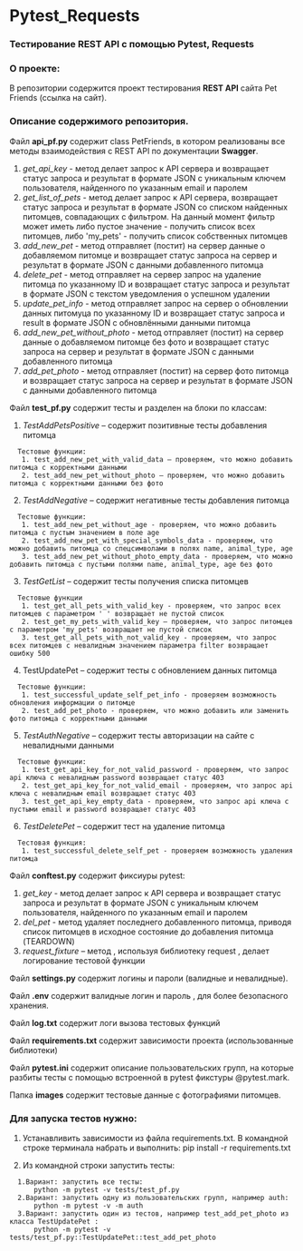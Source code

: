 # Pytest_Requests
### Тестирование REST API с помощью Pytest, Requests

### О проекте:
В репозитории содержится проект тестирования **REST API** сайта Pet Friends (ссылка на сайт).

### Описание содержимого репозитория.

Файл **api_pf.py** содержит class PetFriends, в котором реализованы все методы взаимодействия с REST API по документации **Swagger**.
  1.	*get_api_key* - метод делает запрос к API сервера и возвращает статус запроса и результат в формате JSON с уникальным ключем пользователя, найденного по указанным email и паролем
  2.	*get_list_of_pets* - метод делает запрос к API сервера, возвращает статус запроса и результат в формате JSON со списком найденных питомцев, совпадающих с фильтром. На данный момент 
       фильтр может иметь либо пустое значение - получить список всех питомцев, либо 'my_pets' - получить список собственных питомцев
  3.	*add_new_pet* - метод отправляет (постит) на сервер данные о добавляемом питомце и возвращает статус запроса на сервер и результат в формате JSON с данными добавленного питомца
  4.	*delete_pet* - метод отправляет на сервер запрос на удаление питомца по указанному ID и возвращает статус запроса и результат в формате JSON с текстом уведомления о успешном удалении
  5.	*update_pet_info* - метод отправляет запрос на сервер о обновлении данных питомуца по указанному ID и возвращает статус запроса и result в формате JSON с обновлёнными данными питомца
  6.	*add_new_pet_without_photo* - метод отправляет (постит) на сервер данные о добавляемом питомце без фото и возвращает статус запроса на сервер и результат в формате JSON с данными добавленного питомца
  7.	*add_pet_photo* - метод отправляет (постит) на сервер фото питомца и возвращает статус  запроса на сервер и результат в формате JSON с данными добавленного питомца  
   
 Файл **test_pf.py** содержит тесты и разделен на блоки по классам:
  1.	*TestAddPetsPositive* – содержит позитивные тесты добавления питомца
  
      Тестовые функции:
       1. test_add_new_pet_with_valid_data – проверяем, что можно добавить питомца с корректными данными
       2. test_add_new_pet_without_photo – проверяем, что можно добавить питомца с корректными данными без фото
       
  2.	*TestAddNegative* – содержит негативные тесты добавления питомца
  
      Тестовые функции:
       1. test_add_new_pet_without_age - проверяем, что можно добавить питомца c пустым значением в поле age
       2. test_add_new_pet_with_speсial_symbols_data - проверяем, что можно добавить питомца со спецсимволами в полях name, animal_type, age
       3. test_add_new_pet_without_photo_empty_data - проверяем, что можно добавить питомца с пустыми полями name, animal_type, age без фото
       
  3.	*TestGetList* – содержит тесты получения списка питомцев
   
      Тестовые функции
       1. test_get_all_pets_with_valid_key - проверяем, что запрос всех питомцев c параметром ' ' возвращает не пустой список
       2. test_get_my_pets_with_valid_key – проверяем, что запрос питомцев c параметром 'my_pets' возвращает не пустой список
       3. test_get_all_pets_with_not_valid_key - проверяем, что запрос всех питомцев c невалидным значением параметра filter возвращает ошибку 500
       
  4.	TestUpdatePet – содержит тесты с обновлением данных питомца
  
      Тестовые функции:
       1. test_successful_update_self_pet_info - проверяем возможность обновления информации о питомце
       2. test_add_pet_photo - проверяем, что можно добавить или заменить фото питомца с корректными данными
       
  5.	*TestAuthNegative* – содержит тесты авторизации на сайте с невалидными данными
  
      Тестовые функции:
       1. test_get_api_key_for_not_valid_password - проверяем, что запрос api ключа с невалидным password возвращает статус 403
       2. test_get_api_key_for_not_valid_email - проверяем, что запрос api ключа с невалидным email возвращает статус 403
       3. test_get_api_key_empty_data - проверяем, что запрос api ключа с пустыми email и password возвращает статус 403
       
  6.	*TestDeletePet* – содержит тест на удаление питомца
  
      Тестовая функция:
       1. test_successful_delete_self_pet - проверяем возможность удаления питомца
       
Файл **conftest.py** содержит фиксиуры pytest:
  1.	*get_key* - метод делает запрос к API сервера и возвращает статус запроса и результат в формате  JSON с уникальным ключем пользователя, найденного по указанным email и паролем
  2.	*del_pet* - метод удаляет последнего добавленного питомца, приводя список питомцев в исходное состояние до добавления питомца (TEARDOWN)
  3.	*request_fixture* – метод , используя библиотеку request , делает логирование тестовой функции
  
Файл **settings.py** содержит логины и пароли (валидные и невалидные).

Файл **.env** содержит валидные логин и пароль , для более безопасного хранения.

Файл **log.txt** содержит логи вызова тестовых функций

Файл **requirements.txt** содержит зависимости проекта (использованные библиотеки)

Файл **pytest.ini** содержит описание пользовательских групп, на которые разбиты тесты с помощью встроенной в pytest фикстуры @pytest.mark.

Папка **images** содержит тестовые данные с фотографиями питомцев.

### Для запуска тестов нужно:
   1.	Устанавливить зависимости из файла requirements.txt.
      В командной строке терминала набрать и выполнить: pip install -r requirements.txt
      
   2.	Из командной строки запустить тесты: 
   
      1.Вариант: запустить все тесты: 
          python -m pytest -v tests/test_pf.py
      2.Вариант: запустить одну из пользовательских групп, например auth:
          python -m pytest -v -m auth
      3.Вариант: запустить один из тестов, например test_add_pet_photo из класса TestUpdatePet :
          python -m pytest -v tests/test_pf.py::TestUpdatePet::test_add_pet_photo
